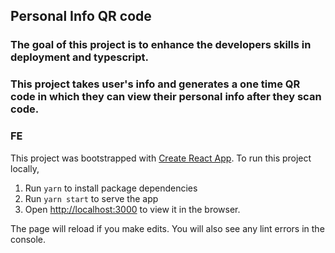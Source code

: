 ## Personal Info QR code

### The goal of this project is to enhance the developers skills in deployment and typescript.

### This project takes user's info and generates a one time QR code in which they can view their personal info after they scan code.

### FE

This project was bootstrapped with [Create React App](https://github.com/facebook/create-react-app).
To run this project locally,

1. Run `yarn` to install package dependencies
2. Run `yarn start` to serve the app
3. Open [http://localhost:3000](http://localhost:3000) to view it in the browser.

The page will reload if you make edits.
You will also see any lint errors in the console.
